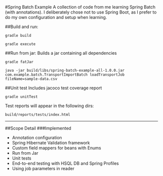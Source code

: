 #Spring Batch Example
A collection of code from me learning Spring Batch (with annotations). I deliberately chose not to use Spring Boot, as I prefer to do my own configuration and setup when learning.

##Build and run:
```
gradle build
```

```
gradle execute
```

##Run from jar:
Builds a jar containing all dependencies
```
gradle fatJar
```

```
java -jar build/libs/spring-batch-example-all-1.0.0.jar com.example.batch.TransportImportBatch loadTransportJob fileName=sample-data.csv
```

##Unit test
Includes jacoco test coverage report
```
gradle unitTest
```
Test reports will appear in the following dirs:
```
build/reports/tests/index.html
```
____

##Scope Detail
###Implemented
* Annotation configuration
* Spring Hibernate Validation framework
* Custom field mappers for beans with Enums
* Run from Jar
* Unit tests
* End-to-end testing with HSQL DB and Spring Profiles
* Using job parameters in reader


